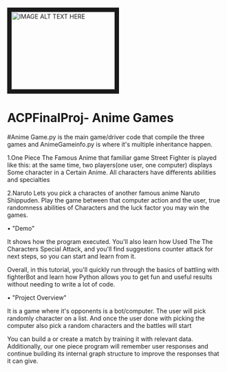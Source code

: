 <a href="http://www.youtube.com/watch?feature=player_embedded&v=https://youtu.be/CUDCgZ008dY
" target="_blank"><img src="http://img.youtube.com/vi/https://youtu.be/CUDCgZ008dY/0.jpg" 
alt="IMAGE ALT TEXT HERE" width="240" height="180" border="10" /></a>

# ACPFinalProj- Anime Games
#Anime Game.py is the main game/driver code that compile the three games and AnimeGameinfo.py is where it's multiple inheritance happen.

1.One Piece
 The Famous Anime that familiar game Street Fighter  is played like this: at the same time, two players(one user, one computer) displays Some character in a Certain Anime. All characters have differents abilities and specialties

2.Naruto
 Lets you pick a charactes of another famous anime Naruto Shippuden. Play the game between that computer action and the user,  true randomness abilities of Characters and the luck factor you may win the games.

• "Demo"


It shows how the program executed. You'll also learn how Used The The Characters Special Attack, and you'll find suggestions counter attack for next steps, so you can start and learn from it.

Overall, in this tutorial, you'll quickly run through the basics of battling with fighterBot and learn how Python allows you to get fun and useful results without needing to write a lot of code.


• "Project Overview"

It is a game where it's opponents is a bot/computer. The user will pick randomly character on a list. And once the user done with picking the computer also pick a random characters and the battles will start

You can build a or create a match by training it with relevant data. Additionally, our one piece program will remember user responses and continue building its internal graph structure to improve the responses that it can give.
